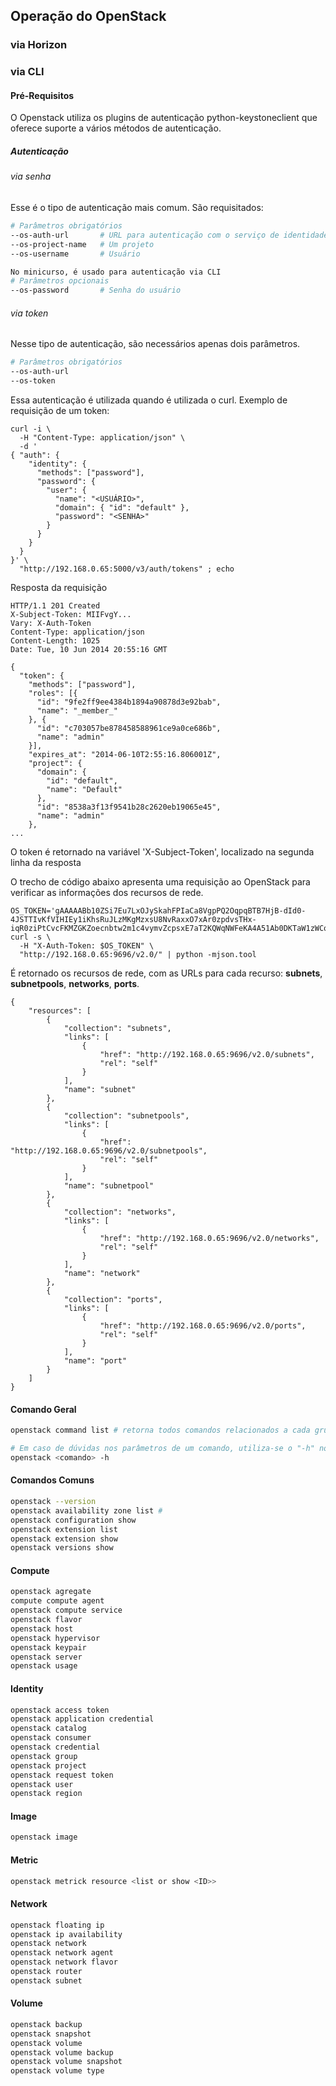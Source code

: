 ## Operação do OpenStack ##

### via Horizon ###

### via CLI ###

#### Pré-Requisitos ####

O Openstack utiliza os plugins de autenticação python-keystoneclient que oferece suporte a vários métodos de autenticação.

##### Autenticação #####

###### via senha ######
Esse é o tipo de autenticação mais comum. São requisitados: 
``` bash
# Parâmetros obrigatórios
--os-auth-url    	# URL para autenticação com o serviço de identidade
--os-project-name	# Um projeto
--os-username		# Usuário

No minicurso, é usado para autenticação via CLI
# Parâmetros opcionais
--os-password		# Senha do usuário 
```

###### via token ######
Nesse tipo de autenticação, são necessários apenas dois parâmetros.
```bash
# Parâmetros obrigatórios
--os-auth-url
--os-token
```
Essa autenticação é utilizada quando é utilizada o curl. Exemplo de requisição de um token:
``` curl
curl -i \
  -H "Content-Type: application/json" \
  -d '
{ "auth": {
    "identity": {
      "methods": ["password"],
      "password": {
        "user": {
          "name": "<USUÁRIO>",
          "domain": { "id": "default" },
          "password": "<SENHA>"
        }
      }
    }
  }
}' \
  "http://192.168.0.65:5000/v3/auth/tokens" ; echo

```

Resposta da requisição
```
HTTP/1.1 201 Created
X-Subject-Token: MIIFvgY...
Vary: X-Auth-Token
Content-Type: application/json
Content-Length: 1025
Date: Tue, 10 Jun 2014 20:55:16 GMT

{
  "token": {
    "methods": ["password"],
    "roles": [{
      "id": "9fe2ff9ee4384b1894a90878d3e92bab",
      "name": "_member_"
    }, {
      "id": "c703057be878458588961ce9a0ce686b",
      "name": "admin"
    }],
    "expires_at": "2014-06-10T2:55:16.806001Z",
    "project": {
      "domain": {
        "id": "default",
        "name": "Default"
      },
      "id": "8538a3f13f9541b28c2620eb19065e45",
      "name": "admin"
    },
...
```
O token é retornado na variável 'X-Subject-Token', localizado na segunda linha da resposta

O trecho de código abaixo apresenta uma requisição ao OpenStack para verificar as informações dos recursos de rede.
```curl
OS_TOKEN='gAAAAABb10ZSi7Eu7LxOJySkahFPIaCa8VgpPQ2OqpqBTB7HjB-dId0-4JSTTIvKfVIHIEy1iKhsRuJLzMKgMzxsU8NvRaxxO7xAr0zpdvsTHx-iqR0ziPtCvcFKMZGKZoecnbtw2m1c4vymvZcpsxE7aT2KQWqNWFeKA4A51Ab0DKTaW1zWCqc'
curl -s \
  -H "X-Auth-Token: $OS_TOKEN" \
  "http://192.168.0.65:9696/v2.0/" | python -mjson.tool
```

É retornado os recursos de rede, com as URLs para cada recurso: **subnets**, **subnetpools**, **networks**, **ports**.
```
{
    "resources": [
        {
            "collection": "subnets",
            "links": [
                {
                    "href": "http://192.168.0.65:9696/v2.0/subnets",
                    "rel": "self"
                }
            ],
            "name": "subnet"
        },
        {
            "collection": "subnetpools",
            "links": [
                {
                    "href": "http://192.168.0.65:9696/v2.0/subnetpools",
                    "rel": "self"
                }
            ],
            "name": "subnetpool"
        },
        {
            "collection": "networks",
            "links": [
                {
                    "href": "http://192.168.0.65:9696/v2.0/networks",
                    "rel": "self"
                }
            ],
            "name": "network"
        },
        {
            "collection": "ports",
            "links": [
                {
                    "href": "http://192.168.0.65:9696/v2.0/ports",
                    "rel": "self"
                }
            ],
            "name": "port"
        }
    ]
}
```


#### Comando Geral #### 
```bash
openstack command list # retorna todos comandos relacionados a cada grupo ou módulo

# Em caso de dúvidas nos parâmetros de um comando, utiliza-se o "-h" no final do comando, como é apresentado abaixo
openstack <comando> -h 
```

#### Comandos Comuns #### 
```bash
openstack --version
openstack availability zone list # 
openstack configuration show
openstack extension list
openstack extension show
openstack versions show
```

#### Compute ####
```bash
openstack agregate
compute compute agent
openstack compute service
openstack flavor
openstack host
openstack hypervisor
openstack keypair
openstack server
openstack usage
```

#### Identity ####
```bash
openstack access token 
openstack application credential
openstack catalog
openstack consumer
openstack credential
openstack group
openstack project
openstack request token
openstack user
openstack region
```

#### Image ####
```bash
openstack image
```

#### Metric ####
```bash
openstack metrick resource <list or show <ID>>
```

#### Network #### 
```bash
openstack floating ip
openstack ip availability
openstack network 
openstack network agent
openstack network flavor
openstack router
openstack subnet
```

#### Volume ####
```bash
openstack backup
openstack snapshot
openstack volume
openstack volume backup
openstack volume snapshot
openstack volume type
```

